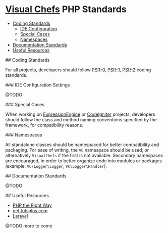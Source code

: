 # [Visual Chefs](http://www.visualchefs.com/) PHP Standards

* [Coding Standards](#coding-standards)
    * [IDE Configuration](#ide-config)
    * [Special Cases](#special-cases)
    * [Namespaces](#namespaces)
* [Documentation Standards](#documentation-standards)
* [Useful Resources](#useful-resources)

<a name="coding-standards"/>
## Coding Standards

For all projects, developers should follow [PSR-0](https://github.com/php-fig/fig-standards/blob/master/accepted/PSR-0.md), [PSR-1](https://github.com/php-fig/fig-standards/blob/master/accepted/PSR-1-basic-coding-standard.md), [PSR-2](https://github.com/php-fig/fig-standards/blob/master/accepted/PSR-2-coding-style-guide.md) coding standards.

<a name="ide-config"/>
### IDE Configuration Settings

@TODO

<a name="special-cases"/>
### Special Cases

When working on [ExpressionEngine](http://ellislab.com/expressionengine) or [CodeIgniter](http://ellislab.com/codeigniter) projects, developers should follow the class and method naming conventions specified by the framework, for compatibility reasons.

<a name="namespaces"/>
### Namespaces

All standalone classes should be namespaced for better compatibility and packaging. For ease of writing, the `VC` namespace should be used, or alternatively `VisualChefs` if the first is not available. Secondary namespaces are encouraged, in order to better organize code into modules or packages (example: `VC\Logger\Logger`, `VC\Logger\Handler`).

<a name="documentation-standards"/>
## Documentation Standards

@TODO

<a name="useful-resources"/>
## Useful Resources

* [PHP the Right Way](http://www.phptherightway.com/)
* [net.tutsplus.com](http://net.tutsplus.com/?s=php)
* [Laravel](http://laravel.com/)

@TODO more to come
